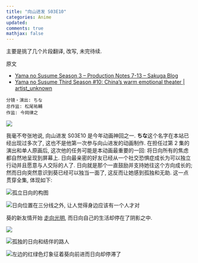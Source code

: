 ```yaml
---
title: "向山进发 S03E10"
categories: Anime
updated:
comments: true
mathjax: false
---
```


主要是挑了几个片段翻译, 改写, 未完待续.

原文
- [Yama no Susume Season 3 – Production Notes 7-13 – Sakuga Blog](https://blog.sakugabooru.com/2018/10/11/yama-no-susume-season-3-production-notes-7-13/)
- [Yama no Susume Third Season #10: China’s warm emotional theater \| artist_unknown](https://artistunknown.info/2019/08/06/yama-no-susume-third-season-10-chinas-warm-emotional-theater/)

<!-- more -->

```
分镜・演出: ちな
总作监: 松尾祐輔
作监: 今岡律之
```


![](https://shiina18.github.io/assets/posts/images/20200719215707108_10138.png)

我毫不夸张地说, 向山进发 S03E10 是今年动画神回之一. **ちな**这个名字在本站已经出现过多次了, 这也不是他第一次参与向山进发的动画制作. 在担任过第 2 集的演出和单人原画后, 这次他的任务可能是本动画最重要的一回: 将日向所有的焦虑都自然地呈现到屏幕上. 日向最亲密的好友已经从一个社交恐惧症成长为可以独立行动并且愿意与人交际的人了. 日向就是那个一直鼓励并支持她往这个方向成长的; 然而日向突然意识到葵已经可以独当一面了, 这反而让她感到孤独和无助. 这一点贯穿全集, 体现如下:

![孤立日向的构图](https://shiina18.github.io/assets/posts/images/20200905130943794_10027.png "孤立日向的构图")

![日向位置在三分线之外, 让人觉得身边应该有一个人才对](https://shiina18.github.io/assets/posts/images/20200905131536836_20061.png "日向位置在三分线之外, 让人觉得身边应该有一个人才对")

葵的新友情开始 [走向光明](https://blog.sakugabooru.com/wp-content/uploads/2018/10/yamalight.mp4), 而日向自己的生活却停在了阴影之中.

![](https://shiina18.github.io/assets/posts/images/20200905131212156_10671.png)

![孤独的日向和结伴的路人](https://shiina18.github.io/assets/posts/images/20200905131256863_7435.png "孤独的日向和结伴的路人")

![左边的红绿色灯象征着葵向前进而日向却停滞了](https://shiina18.github.io/assets/posts/images/20200905131334261_2795.png "左边的红绿色灯象征着葵向前进而日向却停滞了")
